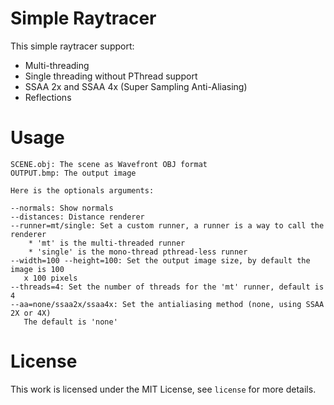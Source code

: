 # Simple Raytracer

This simple raytracer support:
 * Multi-threading
 * Single threading without PThread support
 * SSAA 2x and SSAA 4x (Super Sampling Anti-Aliasing)
 * Reflections

# Usage

```
SCENE.obj: The scene as Wavefront OBJ format
OUTPUT.bmp: The output image

Here is the optionals arguments:

--normals: Show normals
--distances: Distance renderer
--runner=mt/single: Set a custom runner, a runner is a way to call the renderer
    * 'mt' is the multi-threaded runner
    * 'single' is the mono-thread pthread-less runner
--width=100 --height=100: Set the output image size, by default the image is 100
   x 100 pixels
--threads=4: Set the number of threads for the 'mt' runner, default is 4
--aa=none/ssaa2x/ssaa4x: Set the antialiasing method (none, using SSAA 2X or 4X)
   The default is 'none'
```

# License

This work is licensed under the MIT License, see ```license``` for more details.

